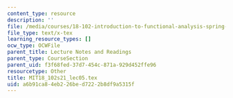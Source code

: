 ```yaml
---
content_type: resource
description: ''
file: /media/courses/18-102-introduction-to-functional-analysis-spring-2021/a6b91ca84eb226bed7222b8df9a5315f_MIT18_102s21_lec05.tex
file_type: text/x-tex
learning_resource_types: []
ocw_type: OCWFile
parent_title: Lecture Notes and Readings
parent_type: CourseSection
parent_uid: f3f68fed-37d7-454c-871a-929d452ffe96
resourcetype: Other
title: MIT18_102s21_lec05.tex
uid: a6b91ca8-4eb2-26be-d722-2b8df9a5315f
---
```

